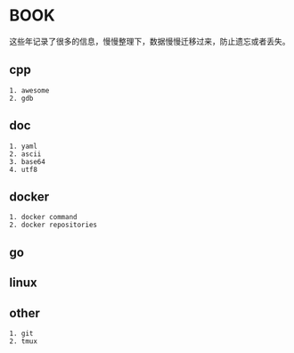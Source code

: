 # BOOK

这些年记录了很多的信息，慢慢整理下，数据慢慢迁移过来，防止遗忘或者丢失。

## cpp

    1. awesome
    2. gdb

## doc

    1. yaml
    2. ascii
    3. base64
    4. utf8

## docker

    1. docker command
    2. docker repositories

## go

## linux

## other

    1. git
    2. tmux